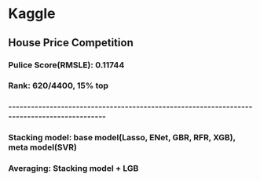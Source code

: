# Kaggle
## House Price Competition
### Pulice Score(RMSLE): 0.11744
### Rank: 620/4400, 15% top
### -------------------------------------------------------------------------------------------
### Stacking model: base model(Lasso, ENet, GBR, RFR, XGB), meta model(SVR)
### Averaging: Stacking model + LGB
